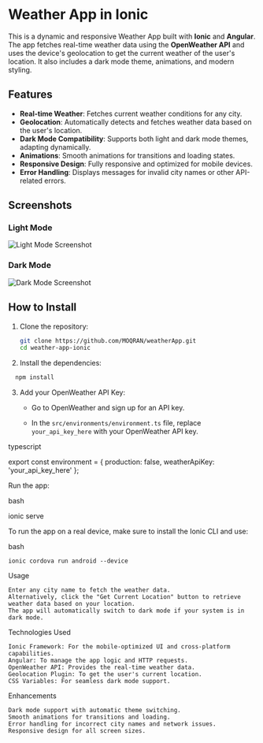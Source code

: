 # Weather App in Ionic

This is a dynamic and responsive Weather App built with **Ionic** and **Angular**. The app fetches real-time weather data using the **OpenWeather API** and uses the device's geolocation to get the current weather of the user's location. It also includes a dark mode theme, animations, and modern styling.

## Features

- **Real-time Weather**: Fetches current weather conditions for any city.
- **Geolocation**: Automatically detects and fetches weather data based on the user's location.
- **Dark Mode Compatibility**: Supports both light and dark mode themes, adapting dynamically.
- **Animations**: Smooth animations for transitions and loading states.
- **Responsive Design**: Fully responsive and optimized for mobile devices.
- **Error Handling**: Displays messages for invalid city names or other API-related errors.

## Screenshots

### Light Mode

![Light Mode Screenshot](./screenshots/light-mode.png)

### Dark Mode

![Dark Mode Screenshot](./screenshots/dark-mode.png)

## How to Install

1. Clone the repository:

   ```bash
   git clone https://github.com/MOQRAN/weatherApp.git
   cd weather-app-ionic

2. Install the dependencies:

```bash
  npm install
```
3. Add your OpenWeather API Key:

    - Go to OpenWeather and sign up for an API key.

    - In the `src/environments/environment.ts` file, replace `your_api_key_here` with your OpenWeather API key.

typescript

export const environment = {
  production: false,
  weatherApiKey: 'your_api_key_here'
};

Run the app:

bash

ionic serve

To run the app on a real device, make sure to install the Ionic CLI and use:

bash

    ionic cordova run android --device

Usage

    Enter any city name to fetch the weather data.
    Alternatively, click the "Get Current Location" button to retrieve weather data based on your location.
    The app will automatically switch to dark mode if your system is in dark mode.

Technologies Used

    Ionic Framework: For the mobile-optimized UI and cross-platform capabilities.
    Angular: To manage the app logic and HTTP requests.
    OpenWeather API: Provides the real-time weather data.
    Geolocation Plugin: To get the user's current location.
    CSS Variables: For seamless dark mode support.

Enhancements

    Dark mode support with automatic theme switching.
    Smooth animations for transitions and loading.
    Error handling for incorrect city names and network issues.
    Responsive design for all screen sizes.

